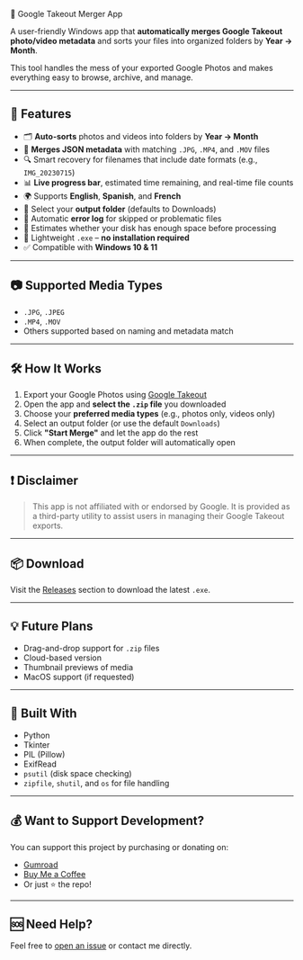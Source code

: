 📸 Google Takeout Merger App

A user-friendly Windows app that **automatically merges Google Takeout photo/video metadata** and sorts your files into organized folders by **Year → Month**.

This tool handles the mess of your exported Google Photos and makes everything easy to browse, archive, and manage.

---

## 🚀 Features

- 🗂️ **Auto-sorts** photos and videos into folders by **Year → Month**
- 📅 **Merges JSON metadata** with matching `.JPG`, `.MP4`, and `.MOV` files
- 🔍 Smart recovery for filenames that include date formats (e.g., `IMG_20230715`)
- 📊 **Live progress bar**, estimated time remaining, and real-time file counts
- 🌍 Supports **English**, **Spanish**, and **French**
- 📁 Select your **output folder** (defaults to Downloads)
- 📝 Automatic **error log** for skipped or problematic files
- 🧠 Estimates whether your disk has enough space before processing
- 💾 Lightweight `.exe` – **no installation required**
- ✅ Compatible with **Windows 10 & 11**

---

## 📷 Supported Media Types

- `.JPG`, `.JPEG`
- `.MP4`, `.MOV`
- Others supported based on naming and metadata match

---

## 🛠 How It Works

1. Export your Google Photos using [Google Takeout](https://takeout.google.com/)
2. Open the app and **select the `.zip` file** you downloaded
3. Choose your **preferred media types** (e.g., photos only, videos only)
4. Select an output folder (or use the default `Downloads`)
5. Click **"Start Merge"** and let the app do the rest
6. When complete, the output folder will automatically open

---

## ❗ Disclaimer

> This app is not affiliated with or endorsed by Google. It is provided as a third-party utility to assist users in managing their Google Takeout exports.

---

## 📦 Download

Visit the [Releases](https://github.com/YOUR-USERNAME/YOUR-REPO-NAME/releases) section to download the latest `.exe`.

---

## 💡 Future Plans

- Drag-and-drop support for `.zip` files
- Cloud-based version
- Thumbnail previews of media
- MacOS support (if requested)

---

## 🧠 Built With

- Python
- Tkinter
- PIL (Pillow)
- ExifRead
- `psutil` (disk space checking)
- `zipfile`, `shutil`, and `os` for file handling

---

## 💰 Want to Support Development?

You can support this project by purchasing or donating on:

- [Gumroad](https://ethanverse478.gumroad.com/l/qxilmt)
- [Buy Me a Coffee](https://www.buymeacoffee.com/YOURNAME)
- Or just ⭐️ the repo!

---

## 🆘 Need Help?

Feel free to [open an issue](https://github.com/YOUR-USERNAME/YOUR-REPO/issues) or contact me directly.
